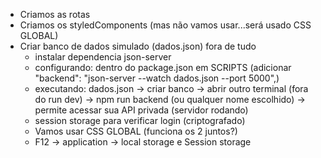- Criamos as rotas
- Criamos os styledComponents (mas não vamos usar...será usado CSS GLOBAL)
- Criar banco de dados simulado (dados.json) fora de tudo
  - instalar dependencia json-server
  - configurando: dentro do package.json em SCRIPTS (adicionar "backend": "json-server --watch dados.json --port 5000",)
  - executando: dados.json -> criar banco -> abrir outro terminal (fora do run dev) ->  npm run backend (ou qualquer nome escolhido) -> permite acessar sua API privada (servidor rodando)
  - session storage para verificar login (criptografado)
  - Vamos usar CSS GLOBAL (funciona os 2 juntos?)
  - F12 -> application -> local storage e Session storage